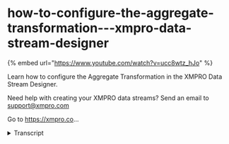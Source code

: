 # how-to-configure-the-aggregate-transformation---xmpro-data-stream-designer
{% embed url="https://www.youtube.com/watch?v=ucc8wtz_hJo" %}



Learn how to configure the Aggregate Transformation in the XMPRO Data Stream Designer. 

Need help with creating your XMPRO data streams? Send an email to support@xmpro.com 

Go to https://xmpro.co...
<details>
<summary>Transcript</summary>Learn how to configure the Aggregate Transformation in the XMPRO Data Stream Designer. 

Need help with creating your XMPRO data streams? Send an email to support@xmpro.com 

Go to https://xmpro.co...
but we are going to do here is look at

how to set up and configure the IP and

transformation agent the aggregate agent

allows you to apply function to data

captured in a specified period of time

for example calculate the average

temperature recorded over a period of 10

seconds I already have an events I'm

going to set up and configured which

will seminar the number of readings

coming from census I have also added an

event printer to my canvas which will

allow us to see what the are created

data looks like go to the tool box and

search for applicate you'll find it

under transformations

click on the agent and drag it to the

canvas connect the output endpoint of

the events unlike the agent to the input

endpoint of the aggregate agent and they

are in point of the aggregate agent to

the input end point of the event printer

agent note that the apical agent has a

default name assigned to it you can

rename an agent by clicking on the white

space and start typing

click somewhere else on the on the

canvas click 'save double-click on your

aggregate agent this is where you will

be configuring your agent first make

sure you're using the correct collection

if not select another collection from

the drop-down next select the attributes

to group on I'm going to select reading

number next you need to add your

aggregate function expand the page click

on the + to add a new row select the

function from the list in the drop-down

that you want to apply to the data I'm

going to leave it as average then I'm

going to select my parameter which is

temperature and I'm going to give it an

alias

and click somewhere else in the forum

then I need to specify my window you can

find an entire list available when you

click on the drop-down I'm going to

click second and add the size as five

then I'm going to click apply save now I

want to run my stream so I'm going to

click on publish to view the live data

click on live view and select your event

printer agent and click Save

give it a second and the data will start

coming through to expand the page click

on maximize

you
</details>